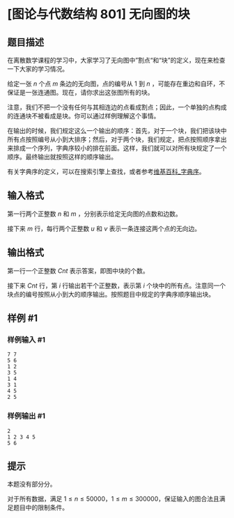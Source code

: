 # [图论与代数结构 801] 无向图的块

## 题目描述

在离散数学课程的学习中，大家学习了无向图中”割点“和“块”的定义，现在来检查一下大家的学习情况。

给定一张 $n$ 个点 $m$ 条边的无向图，点的编号从 $1$ 到 $n$ ，可能存在重边和自环，不保证是一张连通图。现在，请你求出这张图所有的块。

注意，我们不把一个没有任何与其相连边的点看成割点；因此，一个单独的点构成的连通块不被看成是块。你可以通过样例理解这个事情。

在输出的时候，我们规定这么一个输出的顺序：首先，对于一个块，我们把该块中所有点按照编号从小到大排序；然后，对于两个块，我们规定，把点按照顺序拿出来排成一个序列，字典序较小的排在前面。这样，我们就可以对所有块规定了一个顺序。最终输出就按照这样的顺序输出。

有关字典序的定义，可以在搜索引擎上查找，或者参考[维基百科_字典序](https://en.wikipedia.org/wiki/Lexicographic_order)。


## 输入格式

第一行两个正整数 $n$ 和 $m$ ，分别表示给定无向图的点数和边数。

接下来 $m$ 行，每行两个正整数 $u$ 和 $v$ 表示一条连接这两个点的无向边。

## 输出格式

第一行一个正整数 $Cnt$ 表示答案，即图中块的个数。

接下来 $Cnt$ 行，第 $i$ 行输出若干个正整数，表示第 $i$ 个块中的所有点。注意同一个块点的编号按照从小到大的顺序输出。按照题目中规定的字典序顺序输出块。


## 样例 #1

### 样例输入 #1
```
7 7
5 6
1 2
3 5
1 4
3 1
4 5
2 5
```

### 样例输出 #1

```
2
1 2 3 4 5
5 6
```

## 提示

本题没有部分分。

对于所有数据，满足 $1\leq n \leq 50000$，$1 \leq m \leq 300000$，保证输入的图合法且满足题目中的限制条件。

